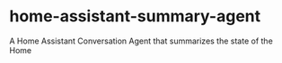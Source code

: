 # home-assistant-summary-agent
A Home Assistant Conversation Agent that summarizes the state of the Home
